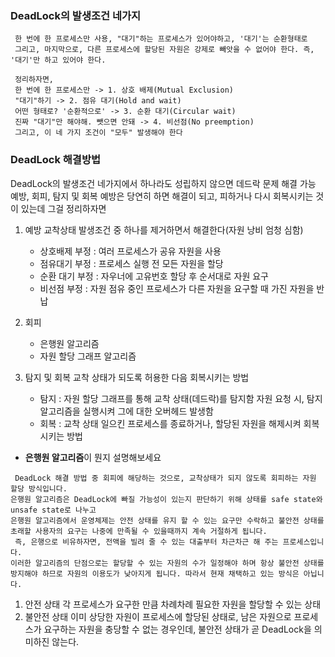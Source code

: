 ### DeadLock의 발생조건 네가지
```
 한 번에 한 프로세스만 사용, "대기"하는 프로세스가 있어야하고, '대기'는 순환형태로
 그리고, 마지막으로, 다른 프로세스에 할당된 자원은 강제로 빼앗을 수 없어야 한다. 즉, '대기'만 하고 있어야 한다.
```
```
 정리하자면, 
 한 번에 한 프로세스만 -> 1. 상호 배제(Mutual Exclusion)
 "대기"하기 -> 2. 점유 대기(Hold and wait)
 어떤 형태로? '순환적으로' -> 3. 순환 대기(Circular wait)
 진짜 "대기"만 해야해. 뺏으면 안돼 -> 4. 비선점(No preemption)
 그리고, 이 네 가지 조건이 "모두" 발생해야 한다
```

### DeadLock 해결방법
DeadLock의 발생조건 네가지에서 하나라도 성립하지 않으면 데드락 문제 해결 가능 </br>
예방, 회피, 탐지 및 회복
예방은 당연히 하면 해결이 되고, 피하거나 다시 회복시키는 것이 있는데 그걸 정리하자면

1. 예방
   교착상태 발생조건 중 하나를 제거하면서 해결한다(자원 낭비 엄청 심함)
   * 상호배제 부정 : 여러 프로세스가 공유 자원을 사용
   * 점유대기 부정 : 프로세스 실행 전 모든 자원을 할당
   * 순환 대기 부정 : 자우너에 고유번호 할당 후 순서대로 자원 요구
   * 비선점 부정 : 자원 점유 중인 프로세스가 다른 자원을 요구할 때 가진 자원을 반납

2. 회피
   * 은행원 알고리즘
   * 자원 할당 그래프 알고리즘

3. 탐지 및 회복
   교착 상태가 되도록 허용한 다음 회복시키는 방법
   * 탐지 : 자원 할당 그래프를 통해 교착 상태(데드락)를 탐지함
            자원 요청 시, 탐지 알고리즘을 실행시켜 그에 대한 오버헤드 발생함
   * 회복 : 교착 상태 일으킨 프로세스를 종료하거나, 할당된 자원을 해제시켜 회복시키는 방법


* <b>은행원 알고리즘</b>이 뭔지 설명해보세요 </br>
```
 DeadLock 해결 방법 중 회피에 해당하는 것으로, 교착상태가 되지 않도록 회피하는 자원 할당 방식입니다.
은행원 알고리즘은 DeadLock에 빠질 가능성이 있는지 판단하기 위해 상태를 safe state와 unsafe state로 나누고
은행원 알고리즘에서 운영체제는 안전 상태를 유지 할 수 있는 요구만 수락하고 불안전 상태를 초래할 사용자의 요구는 나중에 만족될 수 있을때까지 계속 거절하게 됩니다.
 즉, 은행으로 비유하자면, 전액을 빌려 줄 수 있는 대출부터 차근차근 해 주는 프로세스입니다.
이러한 알고리즘의 단점으로는 할당할 수 있는 자원의 수가 일정해야 하며 항상 불안전 상태를 방지해야 하므로 자원의 이용도가 낮아지게 됩니다. 따라서 현재 채택하고 있는 방식은 아닙니다.
```

 1) 안전 상태
    각 프로세스가 요구한 만큼 차례차례 필요한 자원을 할당할 수 있는 상태
 2) 불안전 상태
    이미 상당한 자원이 프로세스에 할당된 상태로, 남은 자원으로 프로세스가 요구하는 자원을 충당할 수 없는 경우인데, 불안전 상태가 곧 DeadLock을 의미하진 않는다.
